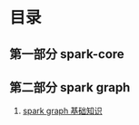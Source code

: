 # 目录

## 第一部分 spark-core
## 第二部分 spark graph
1. [spark graph 基础知识](https://github.com/yueyuanyang/spark/blob/master/graph/part1.md)
